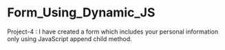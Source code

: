 # Form_Using_Dynamic_JS
Project-4 : I have created a form which includes your personal information only using JavaScript append child method.
